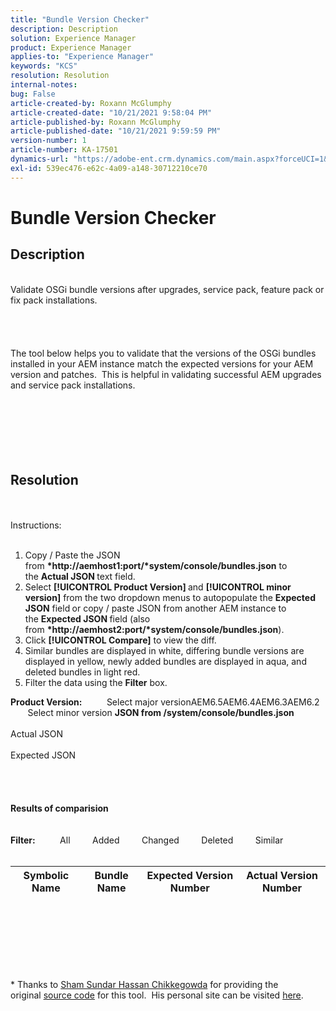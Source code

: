 ```yaml
---
title: "Bundle Version Checker"
description: Description
solution: Experience Manager
product: Experience Manager
applies-to: "Experience Manager"
keywords: "KCS"
resolution: Resolution
internal-notes: 
bug: False
article-created-by: Roxann McGlumphy
article-created-date: "10/21/2021 9:58:04 PM"
article-published-by: Roxann McGlumphy
article-published-date: "10/21/2021 9:59:59 PM"
version-number: 1
article-number: KA-17501
dynamics-url: "https://adobe-ent.crm.dynamics.com/main.aspx?forceUCI=1&pagetype=entityrecord&etn=knowledgearticle&id=101541f5-b932-ec11-b6e5-000d3a5ba97a"
exl-id: 539ec476-e62c-4a09-a148-30712210ce70
---
```

# Bundle Version Checker

## Description

<br>Validate OSGi bundle versions after upgrades, service pack, feature pack or fix pack installations.<br><br><br><br><br>The tool below helps you to validate that the versions of the OSGi bundles installed in your AEM instance match the expected versions for your AEM version and patches.  This is helpful in validating successful AEM upgrades and service pack installations.<br><br><br><br><br><br><br>

## Resolution

<br><br>Instructions:<br><br>
1. Copy / Paste the JSON from <b>*http://aemhost1:port/*system/console/bundles.json</b> to the <b>Actual JSON </b>text field.
2. Select <b>[!UICONTROL Product Version] </b>and <b>[!UICONTROL minor version]</b> from the two dropdown menus to autopopulate the <b>Expected JSON</b> field<b> </b>or copy / paste JSON from another AEM instance to the <b>Expected JSON </b>field (also from <b>*http://aemhost2:port/*system/console/bundles.json</b>).
3. Click <b>[!UICONTROL Compare]</b> to view the diff.
4. Similar bundles are displayed in white, differing bundle versions are displayed in yellow, newly added bundles are displayed in aqua, and deleted bundles in light red.
5. Filter the data using the <b>Filter</b> box.

<b>Product Version:</b>          Select major versionAEM6.5AEM6.4AEM6.3AEM6.2          Select minor version
<b>JSON from /system/console/bundles.json</b><br><br>Actual JSON <br><br>Expected JSON <br>
<br> <br><br><br><b>Results of comparision</b><br><br> <br><b>Filter:</b>          All         Added         Changed         Deleted         Similar     <br><br>

| Symbolic Name | Bundle Name | Expected Version Number | Actual Version Number |
| --- | --- | --- | --- |

<br><br><br><br> <br><br>




\* Thanks to [Sham Sundar Hassan Chikkegowda](https://www.linkedin.com/in/sham-sundar-hassan-chikkegowda-6b03a517) for providing the original [source code](https://github.com/Schikkeg/schikkeg.github.io/blob/master/tools/coi.html) for this tool.  His personal site can be visited [here](http://www.aemstuff.com/).
